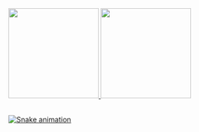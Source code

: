 <div>
   <a href="https://github.com/oAndin">
   <img height="180em" src="https://github-readme-stats.vercel.app/api?username=oAndin&show_icons=true&theme=merko&include_all_commits=true&count_private=true"/>
   <img height="180em" src="https://github-readme-stats.vercel.app/api/top-langs/?username=oAndin&layout=compact&langs_count=6&theme=merko"/>
</div>
 <br>
<div>
 
  ![Snake animation](https://github.com/oAndin/oAndin/blob/output/github-contribution-grid-snake.svg)

   </div>
